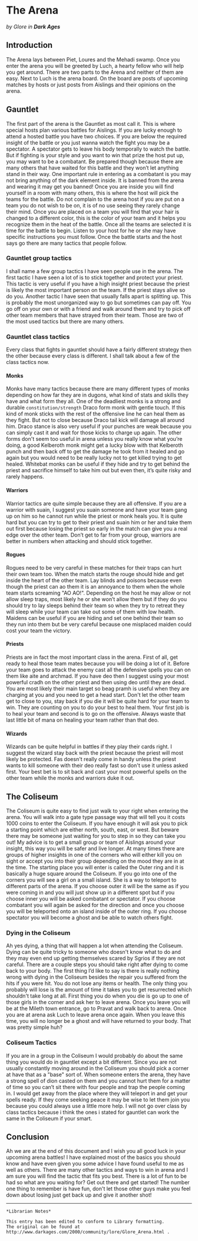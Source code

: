 # The Arena

_by Glore in_ ___Dark Ages___

## Introduction

The Arena lays between Piet, Loures and the Mehadi swamp. Once you enter the arena you will be greeted by Luch, a hearty fellow who will help you get around. There are two parts to the Arena and neither of them are easy. Next to Luch is the arena board. On the board are posts of upcoming matches by hosts or just posts from Aislings and their opinions on the arena.

## Gauntlet

The first part of the arena is the Gauntlet as most call it. This is where special hosts plan various battles for Aislings. If you are lucky enough to attend a hosted battle you have two choices. If you are below the required insight of the battle or you just wanna watch the fight you may be a spectator. A spectator gets to leave his body temporally to watch the battle. But if fighting is your style and you want to win that prize the host put up, you may want to be a combatant. Be prepared though because there are many others that have waited for this battle and they won’t let anything stand in their way. One important rule in entering as a combatant is you may not bring anything of the dark element inside. It is banned from the arena and wearing it may get you banned! Once you are inside you will find yourself in a room with many others, this is where the host will pick the teams for the battle. Do not complain to the arena host if you are put on a team you do not wish to be on, it is of no use seeing they rarely change their mind. Once you are placed on a team you will find that your hair is changed to a different color, this is the color of your team and it helps you recognize them in the heat of the battle. Once all the teams are selected it is time for the battle to begin. Listen to your host for he or she may have specific instructions you must follow. Once the battle starts and the host says go there are many tactics that people follow.

### Gauntlet group tactics

I shall name a few group tactics I have seen people use in the arena. The first tactic I have seen a lot of is to stick together and protect your priest. This tactic is very useful if you have a high insight priest because the priest is likely the most important person on the team. If the priest stays alive so do you. Another tactic I have seen that usually falls apart is splitting up. This is probably the most unorganized way to go but sometimes can pay off. You go off on your own or with a friend and walk around them and try to pick off other team members that have strayed from their team. Those are two of the most used tactics but there are many others.

### Gauntlet class tactics

Every class that fights in gauntlet should have a fairly different strategy then the other because every class is different. I shall talk about a few of the class tactics now.

#### Monks

Monks have many tactics because there are many different types of monks depending on how far they are in dugons, what kind of stats and skills they have and what form they all. One of the deadliest monks is a strong and durable `constitution/strength` Draco form monk with gentle touch. If this kind of monk sticks with the rest of the offensive line he can heal them as they fight. But not to close because Draco tail kick will damage all around him. Draco stance is also very useful if your punches are weak because you can simply cast it and wait for those kicks to charge up again. The other forms don't seem too useful in arena unless you really know what you’re doing, a good Kelberoth monk might get a lucky blow with that Kelberoth punch and then back off to get the damage he took from it healed and go again but you would need to be really lucky not to get killed trying to get healed. Whitebat monks can be useful if they hide and try to get behind the priest and sacrifice himself to take him out but even then, it’s quite risky and rarely happens.

#### Warriors

Warrior tactics are quite simple because they are all offensive. If you are a warrior with suain, I suggest you suain someone and have your team gang up on him so he cannot run while the priest or monk heals you. It is quite hard but you can try to get to their priest and suain him or her and take them out first because losing the priest so early in the match can give you a real edge over the other team. Don’t get to far from your group, warriors are better in numbers when attacking and should stick together.

#### Rogues

Rogues need to be very careful in these matches for their traps can hurt their own team too. When the match starts the rouge should hide and get inside the heart of the other team. Lay blinds and poisons because even though the priest can ao them it is an annoyance to them when the whole team starts screaming "AO AO!". Depending on the host he may allow or not allow sleep traps, most likely he or she won’t allow them but if they do you should try to lay sleeps behind their team so when they try to retreat they will sleep while your team can take out some of them with low health. Maidens can be useful if you are hiding and set one behind their team so they run into them but be very careful because one misplaced maiden could cost your team the victory.

#### Priests

Priests are in fact the most important class in the arena. First of all, get ready to heal those team mates because you will be doing a lot of it. Before your team goes to attack the enemy cast all the defensive spells you can on them like aite and archmad. If you have deo then I suggest using your most powerful cradh on the other priest and then using deo until they are dead. You are most likely their main target so beag pramh is useful when they are charging at you and you need to get a head start. Don't let the other team get to close to you, stay back if you die it will be quite hard for your team to win. They are counting on you to do your best to heal them. Your first job is to heal your team and second is to go on the offensive. Always waste that last little bit of mana on healing your team rather than that deo.

#### Wizards

Wizards can be quite helpful in battles if they play their cards right. I suggest the wizard stay back with the priest because the priest will most likely be protected. Fas doesn't really come in handy unless the priest wants to kill someone with their deo really fast so don't use it unless asked first. Your best bet is to sit back and cast your most powerful spells on the other team while the monks and warriors duke it out.

## The Coliseum

The Coliseum is quite easy to find just walk to your right when entering the arena. You will walk into a gate type passage way that will tell you it costs 1000 coins to enter the Coliseum. If you have enough it will ask you to pick a starting point which are either north, south, east, or west. But beware there may be someone just waiting for you to step in so they can take you out! My advice is to get a small group or team of Aislings around your insight, this way you will be safer and live longer. At many times there are groups of higher insights in one of the corners who will either kill you on sight or accept you into their group depending on the mood they are in at the time. The starting place you will enter is called the Outer ring and it is basically a huge square around the Coliseum. If you go into one of the corners you will see a girl on a small island. She is a way to teleport to different parts of the arena. If you choose outer it will be the same as if you were coming in and you will just show up in a different spot but if you choose inner you will be asked combatant or spectator. If you choose combatant you will again be asked for the direction and once you choose you will be teleported onto an island inside of the outer ring. If you choose spectator you will become a ghost and be able to watch others fight.

### Dying in the Coliseum

Ah yes dying, a thing that will happen a lot when attending the Coliseum. Dying can be quite tricky to someone who doesn't know what to do and they may even end up getting themselves scared by Sgrios if they are not careful. There are a couple steps you should take right after dying to come back to your body. The first thing I’d like to say is there is really nothing wrong with dying in the Coliseum besides the repair you suffered from the hits if you were hit. You do not lose any items or health. The only thing you probably will lose is the amount of time it takes you to get resurrected which shouldn't take long at all. First thing you do when you die is go up to one of those girls in the corner and ask her to leave arena. Once you leave you will be at the Mileth town entrance, go to Pravat and walk back to arena. Once you are at arena ask Luch to leave arena once again. When you leave this time, you will no longer be a ghost and will have returned to your body. That was pretty simple huh?

### Coliseum Tactics

If you are in a group in the Coliseum I would probably do about the same thing you would do in gauntlet except a bit different. Since you are not usually constantly moving around in the Coliseum you should pick a corner at have that as a "base" sort of. When someone enters the arena, they have a strong spell of dion casted on them and you cannot hurt them for a matter of time so you can’t sit there with four people and trap the people coming in. I would get away from the place where they will teleport in and get your spells ready. If they come seeking peace it may be wise to let them join you because you could always use a little more help. I will not go over class by class tactics because i think the ones i stated for gauntlet can work the same in the Coliseum if your smart.

## Conclusion

Ah we are at the end of this document and I wish you all good luck in your upcoming arena battles! I have explained most of the basics you should know and have even given you some advice I have found useful to me as well as others. There are many other tactics and ways to win in arena and I am sure you will find the tactic that fits you best. There is a lot of fun to be had so what are you waiting for? Get out there and get started! The number one thing to remember is have fun, don't let those other guys make you feel down about losing just get back up and give it another shot!

***

```
*Librarian Notes*

This entry has been edited to conform to Library formatting.
The original can be found at http://www.darkages.com/2000/community/lore/Glore_Arena.html .
```
